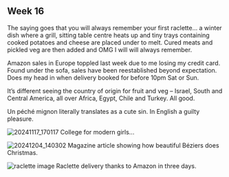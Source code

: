 ## Week 16
The saying goes that you will always remember your first raclette… a winter dish where a grill, sitting table centre heats up and tiny trays containing cooked potatoes and cheese are placed under to melt. Cured meats and pickled veg are then added and OMG I will will always remember.

Amazon sales in Europe toppled last week due to me losing my credit card. Found under the sofa, sales have been reestablished beyond expectation. Does my head in when delivery booked for before 10pm Sat or Sun.

It’s different seeing the country of origin for fruit and veg – Israel, South and Central America, all over Africa, Egypt, Chile and Turkey. All good.

Un péché mignon literally translates as a cute sin. In English a guilty pleasure.

![20241117_170117](https://github.com/user-attachments/assets/8b2bc39a-1074-4102-9898-a14923eb90d1)
College for modern girls...

![20241204_140302](https://github.com/user-attachments/assets/eab91df5-6bec-4d12-a572-15152622fdfd)
Magazine article showing how beautiful Béziers does Christmas.

![raclette image](https://github.com/user-attachments/assets/bb8c5a7d-d155-4b5e-929e-3c037c2a927f)
Raclette delivery thanks to Amazon in three days.

